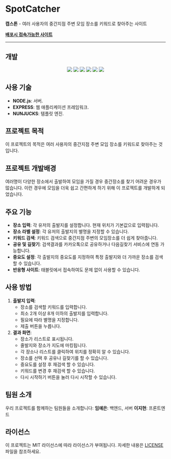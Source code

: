 # SpotCatcher
**캡스톤** -
여러 사용자의 중간지점 주변 모임 장소를 키워드로 찾아주는 사이트

**[배포시 접속가능한 사이트](https://eternal-unique-opossum.ngrok-free.app/)**

----------------------------------------------------------


## 개발

<div align="center">
	<img src="https://img.shields.io/badge/javascript-F7DF1E?style=for-the-badge&logo=javascript&logoColor=white" />
	<img src="https://img.shields.io/badge/css3-1572B6?style=for-the-badge&logo=css3&logoColor=white" />
	<img src="https://img.shields.io/badge/HTML5-E34F26?style=for-the-badge&logo=HTML5&logoColor=white" />
	<img src="https://img.shields.io/badge/nodedotjs-5FA04E?style=for-the-badge&logo=nodedotjs&logoColor=white" />
	<img src="https://img.shields.io/badge/express-000000?style=for-the-badge&logo=express&logoColor=white" />
	<img src="https://img.shields.io/badge/nunjucks-1C4913?style=for-the-badge&logo=nunjucks&logoColor=white" />
</div>

## 사용 기술

- **NODE.js**: 서버.
- **EXPRESS**: 웹 애플리케이션 프레임워크.
- **NUNJUCKS**: 템플릿 엔진.


## 프로젝트 목적

이 프로젝트의 목적은 여러 사용자의 중간지점 주변 모임 장소를 키워드로 찾아주는 것입니다.


## 프로젝트 개발배경

여러명이 다양한 장소에서 출발하여 모임을 가질 경우 중간장소를 찾기 어려운 경우가 많습니다. 이런 경우에 모임을 더욱 쉽고 간편하게 하기 위해 이 프로젝트를 개발하게 되었습니다.


## 주요 기능

- **장소 입력**: 각 유저의 출발지를 설정합니다. 현재 위치가 기본값으로 입력됩니다.
- **장소 라벨 설정**: 각 유저의 출발지의 별명을 지정할 수 있습니다.
- **키워드 검색**: 키워드 검색으로 중간지점 주변의 모임장소를 더 쉽게 찾아줍니다.
- **공유 및 길찾기**: 검색결과를 카카오톡으로 공유하거나 다음길찾기 서비스에 연동 가능합니다.
- **중요도 설정**: 각 출발지의 중요도를 지정하여 특정 출발지와 더 가까운 장소를 검색할 수 있습니다.
- **반응형 사이트**: 태블릿에서 접속하여도 문제 없이 사용할 수 있습니다.
 
## 사용 방법

1. **출발지 입력**:
    - 장소를 검색할 키워드를 입력합니다.
    - 최소 2개 이상 8개 이하의 출발지를 입력합니다.
    - 필요에 따라 별명을 지정합니다.
    - 제출 버튼을 누릅니다.
2. **결과 화면**:
    - 장소가 리스트로 표시됩니다.
    - 줄발지와 장소가 지도에 마킹됩니다.
    - 각 장소나 리스트를 클릭하여 위치를 정확히 알 수 있습니다.
    - 장소를 선택 후 공유나 길찾기를 할 수 있습니다.
    - 중요도를 설정 후 재검색 할 수 있습니다.
    - 키워드를 변경 후 재검색 할 수 있습니다.
    - 다시 시작하기 버튼을 눌러 다시 시작할 수 있습니다.

## 팀원 소개

우리 프로젝트를 함께하는 팀원들을 소개합니다:
**임예은**: 백엔드, 서버
**이지현**: 프론트엔드

## 라이선스

이 프로젝트는 MIT 라이선스에 따라 라이선스가 부여됩니다. 자세한 내용은 [LICENSE](LICENSE) 파일을 참조하세요.
